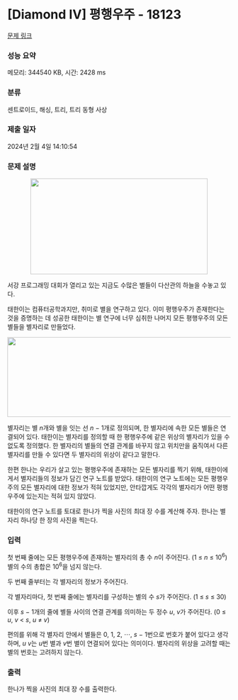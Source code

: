 # [Diamond IV] 평행우주 - 18123 

[문제 링크](https://www.acmicpc.net/problem/18123) 

### 성능 요약

메모리: 344540 KB, 시간: 2428 ms

### 분류

센트로이드, 해싱, 트리, 트리 동형 사상

### 제출 일자

2024년 2월 4일 14:10:54

### 문제 설명

<p style="text-align: center;"><img alt="" src="https://upload.acmicpc.net/0552deb0-f5fe-4ae9-96b0-73f4e6f8989f/-/preview/" style="height: 216px; width: 400px;"></p>

<p>서강 프로그래밍 대회가 열리고 있는 지금도 수많은 별들이 다산관의 하늘을 수놓고 있다.</p>

<p>태한이는 컴퓨터공학과지만, 취미로 별을 연구하고 있다. 이미 평행우주가 존재한다는 것을 증명하는 데 성공한 태한이는 별 연구에 너무 심취한 나머지 모든 평행우주의 모든 별들을 별자리로 만들었다.</p>

<p style="text-align: center;"><img alt="" src="https://upload.acmicpc.net/4f21b866-8b7d-4c80-9abc-fd840739386c/-/preview/" style="width: 632px; height: 180px;"></p>

<p>별자리는 별 <em>n</em>개와 별을 잇는 선 <em>n</em> − 1개로 정의되며, 한 별자리에 속한 모든 별들은 연결되어 있다. 태한이는 별자리를 정의할 때 한 평행우주에 같은 위상의 별자리가 있을 수 없도록 정의했다. 한 별자리의 별들의 연결 관계를 바꾸지 않고 위치만을 움직여서 다른 별자리를 만들 수 있다면 두 별자리의 위상이 같다고 말한다.</p>

<p>한편 한나는 우리가 살고 있는 평행우주에 존재하는 모든 별자리를 찍기 위해, 태한이에게서 별자리들의 정보가 담긴 연구 노트를 받았다. 태한이의 연구 노트에는 모든 평행우주의 모든 별자리에 대한 정보가 적혀 있었지만, 안타깝게도 각각의 별자리가 어떤 평행우주에 있는지는 적혀 있지 않았다.</p>

<p>태한이의 연구 노트를 토대로 한나가 찍을 사진의 최대 장 수를 계산해 주자. 한나는 별자리 하나당 한 장의 사진을 찍는다.</p>

### 입력 

 <p>첫 번째 줄에는 모든 평행우주에 존재하는 별자리의 총 수 <em>n</em>이 주어진다. (1 ≤ <em>n</em> ≤ 10<sup>6</sup>) 별의 수의 총합은 10<sup>6</sup>을 넘지 않는다.</p>

<p>두 번째 줄부터는 각 별자리의 정보가 주어진다.</p>

<p>각 별자리마다, 첫 번째 줄에는 별자리를 구성하는 별의 수 <em>s</em>가 주어진다. (1 ≤ <em>s</em> ≤ 30)</p>

<p>이후 <em>s</em> − 1개의 줄에 별들 사이의 연결 관계를 의미하는 두 정수 <em>u</em>, <em>v</em>가 주어진다. (0 ≤ <em>u</em>, <em>v</em> < <em>s</em>, <em>u</em> ≠ <em>v</em>)</p>

<p>편의를 위해 각 별자리 안에서 별들은 0, 1, 2, ⋯, <em>s</em> − 1번으로 번호가 붙어 있다고 생각하며, <em>u</em> <em>v</em>는 <em>u</em>번 별과 <em>v</em>번 별이 연결되어 있다는 의미이다. 별자리의 위상을 고려할 때는 별의 번호는 고려하지 않는다.</p>

### 출력 

 <p>한나가 찍을 사진의 최대 장 수를 출력한다.</p>


